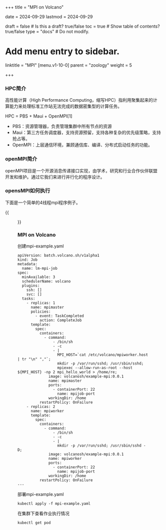 +++
title =  "MPI on Volcano"

date = 2024-09-29
lastmod = 2024-09-29

draft = false  # Is this a draft? true/false
toc = true  # Show table of contents? true/false
type = "docs"  # Do not modify.

# Add menu entry to sidebar.
linktitle = "MPI"
[menu.v1-10-0]
  parent = "zoology"
  weight = 5

+++



### HPC简介

高性能计算（High Performance Computing，缩写HPC）指利用聚集起来的计算能力来处理标准工作站无法完成的数据密集型的计算任务。

HPC = PBS + Maui + OpenMPI[1]

- PBS：资源管理器，负责管理集群中所有节点的资源
- Maui：第三方任务调度器，支持资源预留，支持各种复杂的优先级策略，支持抢占等。
- OpenMPI：上层通信环境，兼顾通信库、编译、分布式启动任务的功能。

### openMPI简介

openMPI项目是一个开源消息传递接口实现，由学术，研究和行业合作伙伴联盟开发和维护。通过它我们来进行并行化的程序设计。

### opensMPI如何执行

下面是一个简单的4线程mpi程序例子。

{{<figure library="1" src="mpi1.png" title="mpi工作原理">}}



### MPI on Volcano

创建mpi-example.yaml

```
apiVersion: batch.volcano.sh/v1alpha1
kind: Job
metadata:
  name: lm-mpi-job
spec:
  minAvailable: 3
  schedulerName: volcano
  plugins:
    ssh: []
    svc: []
  tasks:
    - replicas: 1
      name: mpimaster
      policies:
        - event: TaskCompleted
          action: CompleteJob
      template:
        spec:
          containers:
            - command:
                - /bin/sh
                - -c
                - |
                  MPI_HOST=`cat /etc/volcano/mpiworker.host | tr "\n" ","`;
                  mkdir -p /var/run/sshd; /usr/sbin/sshd;
                  mpiexec --allow-run-as-root --host ${MPI_HOST} -np 2 mpi_hello_world > /home/re;
              image: volcanosh/example-mpi:0.0.1
              name: mpimaster
              ports:
                - containerPort: 22
                  name: mpijob-port
              workingDir: /home
          restartPolicy: OnFailure
    - replicas: 2
      name: mpiworker
      template:
        spec:
          containers:
            - command:
                - /bin/sh
                - -c
                - |
                  mkdir -p /var/run/sshd; /usr/sbin/sshd -D;
              image: volcanosh/example-mpi:0.0.1
              name: mpiworker
              ports:
                - containerPort: 22
                  name: mpijob-port
              workingDir: /home
          restartPolicy: OnFailure
---

```

部署mpi-example.yaml

```
kubectl apply -f mpi-example.yaml
```

在集群下查看作业执行情况

```
kubectl get pod
```